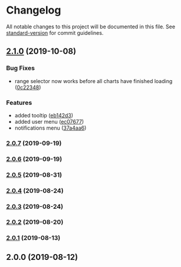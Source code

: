 # Changelog

All notable changes to this project will be documented in this file. See [standard-version](https://github.com/conventional-changelog/standard-version) for commit guidelines.

## [2.1.0](https://github.com/hotdogee/scada-iot-hmi/compare/v2.0.7...v2.1.0) (2019-10-08)


### Bug Fixes

* range selector now works before all charts have finished loading ([0c22348](https://github.com/hotdogee/scada-iot-hmi/commit/0c22348))


### Features

* added tooltip ([eb142d3](https://github.com/hotdogee/scada-iot-hmi/commit/eb142d3))
* added user menu ([ec07677](https://github.com/hotdogee/scada-iot-hmi/commit/ec07677))
* notifications menu ([37a4aa6](https://github.com/hotdogee/scada-iot-hmi/commit/37a4aa6))

### [2.0.7](https://github.com/hotdogee/scada-iot-hmi/compare/v2.0.6...v2.0.7) (2019-09-19)

### [2.0.6](https://github.com/hotdogee/scada-iot-hmi/compare/v2.0.5...v2.0.6) (2019-09-19)

### [2.0.5](https://github.com/hotdogee/scada-iot-hmi/compare/v2.0.4...v2.0.5) (2019-08-31)

### [2.0.4](https://github.com/hotdogee/scada-iot-hmi/compare/v2.0.3...v2.0.4) (2019-08-24)

### [2.0.3](https://github.com/hotdogee/scada-iot-hmi/compare/v2.0.2...v2.0.3) (2019-08-24)

### [2.0.2](https://github.com/hotdogee/scada-iot-hmi/compare/v2.0.1...v2.0.2) (2019-08-20)

### [2.0.1](https://github.com/hotdogee/scada-iot-hmi/compare/v2.0.0...v2.0.1) (2019-08-13)

## 2.0.0 (2019-08-12)
